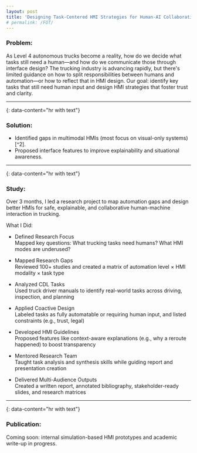 ```yaml
---
layout: post
title: 'Designing Task-Centered HMI Strategies for Human-AI Collaboration'
# permalink: /FOT/
---
```

### Problem:

As Level 4 autonomous trucks become a reality, how do we decide what tasks still need a human—and how do we communicate those through interface design? The trucking industry is advancing rapidly, but there's limited guidance on how to split responsibilities between humans and automation—or how to reflect that in HMI design. Our goal: identify key tasks that still need human input and design HMI strategies that foster trust and clarity.

---
{: data-content="hr with text"}

### Solution:
- Identified gaps in multimodal HMIs (most focus on visual-only systems)[^2].
- Proposed interface features to improve explainability and situational awareness.

---
{: data-content="hr with text"}

### Study:

Over 3 months, I led a research project to map automation gaps and design better HMIs for safe, explainable, and collaborative human-machine interaction in trucking.

What I Did:
- Defined Research Focus  
  Mapped key questions: What trucking tasks need humans? What HMI modes are underused?

- Mapped Research Gaps  
  Reviewed 100+ studies and created a matrix of automation level × HMI modality × task type

- Analyzed CDL Tasks  
  Used truck driver manuals to identify real-world tasks across driving, inspection, and planning

- Applied Coactive Design  
  Labeled tasks as fully automatable or requiring human input, and listed constraints (e.g., trust, legal)

- Developed HMI Guidelines  
  Proposed features like context-aware explanations (e.g., why a reroute happened) to boost transparency

- Mentored Research Team  
  Taught task analysis and synthesis skills while guiding report and presentation creation

- Delivered Multi-Audience Outputs  
  Created a written report, annotated bibliography, stakeholder-ready slides, and research matrices

---
{: data-content="hr with text"}

### Publication: 

Coming soon: internal simulation-based HMI prototypes and academic write-up in progress.


